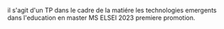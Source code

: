 il s'agit d'un TP dans le cadre de la matiére les technologies emergents dans l'education en master MS ELSEI 2023 premiere promotion.
